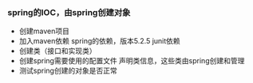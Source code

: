 ### spring的IOC，由spring创建对象

* 创建maven项目
* 加入maven依赖
    spring的依赖，版本5.2.5
    junit依赖
* 创建类（接口和实现类）
* 创建spring需要使用的配置文件
    声明类信息，这些类由spring创建和管理   
* 测试spring创建的对象是否正常